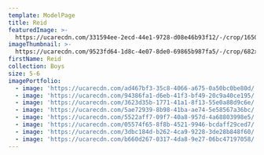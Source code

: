 ```yaml
---
template: ModelPage
title: Reid
featuredImage: >-
  https://ucarecdn.com/331594ee-2ecd-44e1-9728-d08e46b93f12/-/crop/1650x872/0,0/-/preview/
imageThumbnail: >-
  https://ucarecdn.com/9523fd64-1d8c-4e07-8de0-69865b987fa5/-/crop/682x955/0,12/-/preview/
firstName: Reid
collection: Boys
size: 5-6
imagePortfolio:
  - image: 'https://ucarecdn.com/ad467bf3-35c8-4066-a675-0a50bc0be80d/'
  - image: 'https://ucarecdn.com/94386fa1-d6eb-41f3-bf49-20c9a40ce195/'
  - image: 'https://ucarecdn.com/3623d35b-1771-41a1-8f13-55e0a88d9c6e/'
  - image: 'https://ucarecdn.com/5ae72939-8b98-41ba-ae74-5e58567a36bc/'
  - image: 'https://ucarecdn.com/5522aff7-09f7-40a8-957d-4a68803998e5/'
  - image: 'https://ucarecdn.com/05574f65-8f8b-4521-9946-bcdaff29ced7/'
  - image: 'https://ucarecdn.com/3dbc184d-b262-4ca9-9228-3de28b848f60/'
  - image: 'https://ucarecdn.com/b660d267-0317-4da8-9e27-06bc47197058/'
---
```


